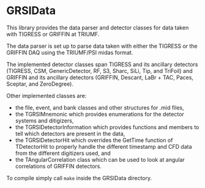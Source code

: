 # GRSIData

This library provides the data parser and detector classes for data taken with TIGRESS or GRIFFIN at TRIUMF.

The data parser is set up to parse data taken with either the TIGRESS or the GRIFFIN DAQ using the TRIUMF/PSI midas format.

The implemented detector classes span TIGRESS and its ancillary detectors (TIGRESS, CSM, GenericDetector, RF, S3, Sharc, SiLi, Tip, and TriFoil) and GRIFFIN and its ancillary detectors (GRIFFIN, Descant, LaBr + TAC, Paces, Sceptar, and ZeroDegree).

Other implemented classes are:
- the file, event, and bank classes and other structures for .mid files,
- the TGRSIMnemonic which provides enumerations for the detector systems and ditigizers,
- the TGRSIDetectorInformation which provides functions and members to tell which detectors are present in the data,
- the TGRSIDetectorHit which overrides the GetTime function of TDetectorHit to properly handle the different timestamp and CFD data from the different digitizers used, and
- the TAngularCorrelation class which can be used to look at angular correlations of GRIFFIN detectors.

 To compile simply call ```make``` inside the GRSIData directory.
